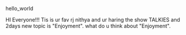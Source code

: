 hello_world


HI Everyone!!!
Tis is ur fav rj nithya and ur haring the show TALKIES and 2days new topic is "Enjoyment".
what do u think about "Enjoyment".
